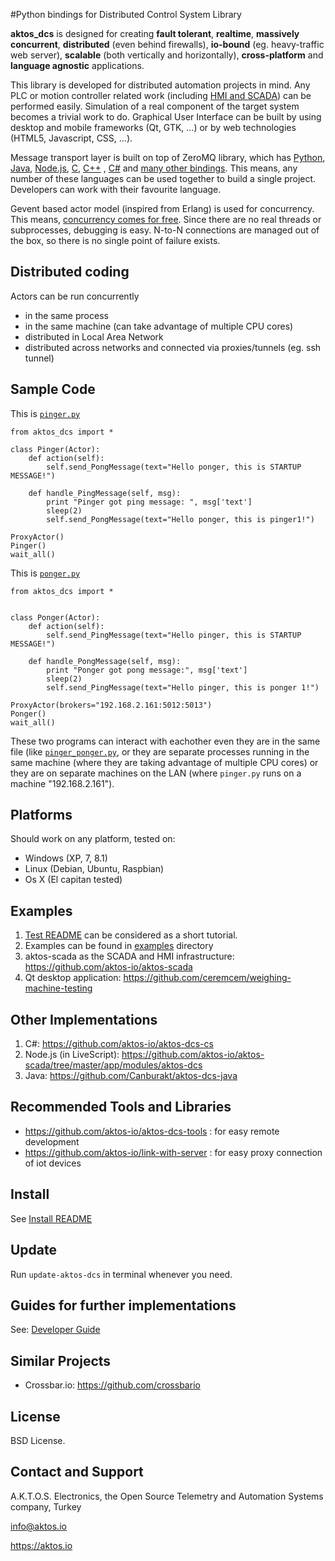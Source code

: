 #Python bindings for Distributed Control System Library 

**aktos_dcs** is designed for creating **fault tolerant**, **realtime**, **massively concurrent**, **distributed** (even behind firewalls), **io-bound** (eg. heavy-traffic web server), **scalable** (both vertically and horizontally), **cross-platform** and **language agnostic** applications.

This library is developed for distributed automation projects in mind. Any PLC or motion controller related work (including [HMI and SCADA](https://github.com/ceremcem/aktos-scada)) can be performed easily. Simulation of a real component of the target system becomes a trivial work to do. Graphical User Interface can be built by using desktop and mobile frameworks (Qt, GTK, ...) or by web technologies (HTML5, Javascript, CSS, ...). 

Message transport layer is built on top of ZeroMQ library, which has [Python][4], [Java][2], [Node.js][5], [C][3], [C++][6] , [C#][1] and [many other bindings][7]. This means, any number of these languages can be used together to build a single project. Developers can work with their favourite language. 

[1]: https://github.com/zeromq/netmq
[2]: https://github.com/zeromq/jzmq
[3]: https://github.com/zeromq/czmq
[4]: https://github.com/zeromq/pyzmq
[5]: https://github.com/JustinTulloss/zeromq.node
[6]: https://github.com/zeromq/cppzmq
[7]: http://zeromq.org/bindings:_start

Gevent based actor model (inspired from Erlang) is used for concurrency. This means, [concurrency comes for free](http://www.projectcalico.org/the-sharp-edges-of-gevent/). Since there are no real threads or subprocesses, debugging is easy. N-to-N connections are managed out of the box, so there is no single point of failure exists. 

## Distributed coding

Actors can be run concurrently

* in the same process
* in the same machine (can take advantage of multiple CPU cores)
* distributed in Local Area Network
* distributed across networks and connected via proxies/tunnels (eg. ssh tunnel)

## Sample Code

This is [`pinger.py`](./examples/pinger.py)
```
from aktos_dcs import *

class Pinger(Actor):
    def action(self):
        self.send_PongMessage(text="Hello ponger, this is STARTUP MESSAGE!")

    def handle_PingMessage(self, msg):
        print "Pinger got ping message: ", msg['text']
        sleep(2)
        self.send_PongMessage(text="Hello ponger, this is pinger1!")

ProxyActor()
Pinger()
wait_all()
```

This is [`ponger.py`](./examples/ponger.py)

```
from aktos_dcs import *


class Ponger(Actor):
    def action(self):
        self.send_PingMessage(text="Hello pinger, this is STARTUP MESSAGE!")

    def handle_PongMessage(self, msg):
        print "Ponger got pong message:", msg['text']
        sleep(2)
        self.send_PingMessage(text="Hello pinger, this is ponger 1!")

ProxyActor(brokers="192.168.2.161:5012:5013")
Ponger()
wait_all()
```

These two programs can interact with eachother even they are in the same file (like [`pinger_ponger.py`](./examples/pinger_ponger.py), or they are separate processes running in the same machine (where they are taking advantage of multiple CPU cores) or they are on separate machines on the LAN (where `pinger.py` runs on a machine "192.168.2.161").

## Platforms

Should work on any platform, tested on:

* Windows (XP, 7, 8.1)
* Linux (Debian, Ubuntu, Raspbian)
* Os X (El capitan tested) 

## Examples

1. [Test README](./test/README.md) can be considered as a short tutorial. 
2. Examples can be found in [examples](./examples) directory
4. aktos-scada as the SCADA and HMI infrastructure: https://github.com/aktos-io/aktos-scada
5. Qt desktop application: https://github.com/ceremcem/weighing-machine-testing

## Other Implementations

1. C#: https://github.com/aktos-io/aktos-dcs-cs
2. Node.js (in LiveScript): https://github.com/aktos-io/aktos-scada/tree/master/app/modules/aktos-dcs
3. Java: https://github.com/Canburakt/aktos-dcs-java

## Recommended Tools and Libraries

* https://github.com/aktos-io/aktos-dcs-tools : for easy remote development 
* https://github.com/aktos-io/link-with-server : for easy proxy connection of iot devices

## Install 

See [Install README](./install/README.md)

## Update 

Run `update-aktos-dcs` in terminal whenever you need. 

## Guides for further implementations

See:  [Developer Guide](./Developer-guide.md)

## Similar Projects

* Crossbar.io: https://github.com/crossbario

## License

BSD License. 

## Contact and Support

A.K.T.O.S. Electronics, the Open Source Telemetry and Automation Systems company, Turkey

info@aktos.io

https://aktos.io
